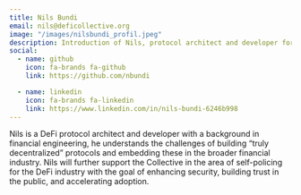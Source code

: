 ```yaml
---
title: Nils Bundi
email: nils@deficollective.org
image: "/images/nilsbundi_profil.jpeg"
description: Introduction of Nils, protocol architect and developer for The DeFi Collective.
social:
  - name: github
    icon: fa-brands fa-github
    link: https://github.com/nbundi

  - name: linkedin
    icon: fa-brands fa-linkedin
    link: https://www.linkedin.com/in/nils-bundi-6246b998
---
```


Nils is a DeFi protocol architect and developer with a background in financial engineering, he understands the challenges of building “truly decentralized” protocols and embedding these in the broader financial industry. Nils will further support the Collective in the area of self-policing for the DeFi industry with the goal of enhancing security, building trust in the public, and accelerating adoption.